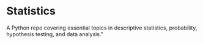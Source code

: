 # Statistics
A Python repo covering essential topics in descriptive statistics, probability, hypothesis testing, and data analysis."
